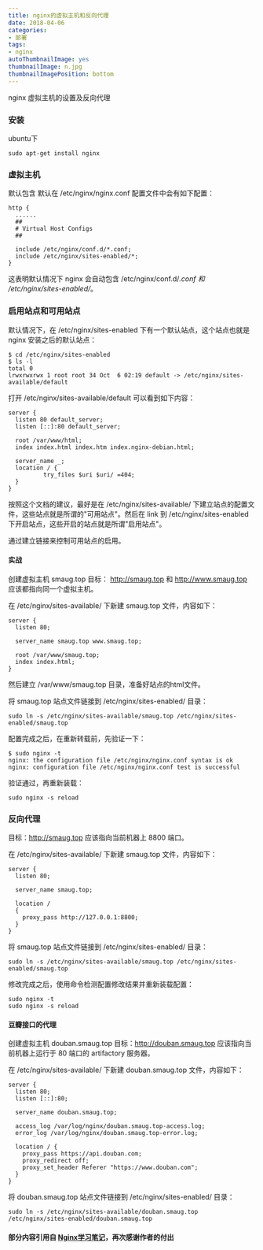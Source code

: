 ```yaml
---
title: nginx的虚拟主机和反向代理
date: 2018-04-06
categories:
- 部署
tags: 
- nginx
autoThumbnailImage: yes
thumbnailImage: n.jpg
thumbnailImagePosition: bottom
---
```

nginx 虚拟主机的设置及反向代理
<!-- more -->
### 安装
ubuntu下
```
sudo apt-get install nginx
```
### 虚拟主机
默认包含
默认在 /etc/nginx/nginx.conf 配置文件中会有如下配置：
```
http {
  ......
  ##
  # Virtual Host Configs
  ##

  include /etc/nginx/conf.d/*.conf;
  include /etc/nginx/sites-enabled/*;
}
```
这表明默认情况下 nginx 会自动包含 /etc/nginx/conf.d/*.conf 和 /etc/nginx/sites-enabled/*。

### 启用站点和可用站点
默认情况下，在 /etc/nginx/sites-enabled 下有一个默认站点，这个站点也就是 nginx 安装之后的默认站点：
```
$ cd /etc/nginx/sites-enabled
$ ls -l
total 0
lrwxrwxrwx 1 root root 34 Oct  6 02:19 default -> /etc/nginx/sites-available/default
```
打开 /etc/nginx/sites-available/default 可以看到如下内容：

```
server {
  listen 80 default_server;
  listen [::]:80 default_server;

  root /var/www/html;
  index index.html index.htm index.nginx-debian.html;

  server_name _;
  location / {
          try_files $uri $uri/ =404;
  }
}
```
按照这个文档的建议，最好是在 /etc/nginx/sites-available/ 下建立站点的配置文件，这些站点就是所谓的"可用站点"。然后在 link 到 /etc/nginx/sites-enabled 下开启站点，这些开启的站点就是所谓"启用站点"。

通过建立链接来控制可用站点的启用。

#### 实战
创建虚拟主机 smaug.top
目标： http://smaug.top 和 http://www.smaug.top 应该都指向同一个虚拟主机。

在 /etc/nginx/sites-available/ 下新建 smaug.top 文件，内容如下：
```
server {
  listen 80;

  server_name smaug.top www.smaug.top;

  root /var/www/smaug.top;
  index index.html;
}
```
然后建立 /var/www/smaug.top 目录，准备好站点的html文件。

将 smaug.top 站点文件链接到 /etc/nginx/sites-enabled/ 目录：
```
sudo ln -s /etc/nginx/sites-available/smaug.top /etc/nginx/sites-enabled/smaug.top
```
配置完成之后，在重新转载前，先验证一下：
```
$ sudo nginx -t
nginx: the configuration file /etc/nginx/nginx.conf syntax is ok
nginx: configuration file /etc/nginx/nginx.conf test is successful
```
验证通过，再重新装载：
```
sudo nginx -s reload
```

### 反向代理
目标：http://smaug.top 应该指向当前机器上 8800 端口。

在 /etc/nginx/sites-available/ 下新建 smaug.top 文件，内容如下：
```
server {
  listen 80;

  server_name smaug.top;

  location /
  {
    proxy_pass http://127.0.0.1:8800;
  }
}
```
将 smaug.top 站点文件链接到 /etc/nginx/sites-enabled/ 目录：
```
sudo ln -s /etc/nginx/sites-available/smaug.top /etc/nginx/sites-enabled/smaug.top
```
修改完成之后，使用命令检测配置修改结果并重新装载配置：
```
sudo nginx -t
sudo nginx -s reload
```
#### 豆瓣接口的代理
创建虚拟主机 douban.smaug.top
目标：http://douban.smaug.top 应该指向当前机器上运行于 80 端口的 artifactory 服务器。

在 /etc/nginx/sites-available/ 下新建 douban.smaug.top 文件，内容如下：
```
server {
  listen 80;
  listen [::]:80;

  server_name douban.smaug.top;

  access_log /var/log/nginx/douban.smaug.top-access.log;
  error_log /var/log/nginx/douban.smaug.top-error.log;

  location / {
    proxy_pass https://api.douban.com;
    proxy_redirect off;
    proxy_set_header Referer "https://www.douban.com";
  }
}
```
将 douban.smaug.top 站点文件链接到 /etc/nginx/sites-enabled/ 目录：

```
sudo ln -s /etc/nginx/sites-available/douban.smaug.top /etc/nginx/sites-enabled/douban.smaug.top
```

#### 部分内容引用自 [Nginx学习笔记](https://skyao.gitbooks.io/learning-nginx/content/)，再次感谢作者的付出